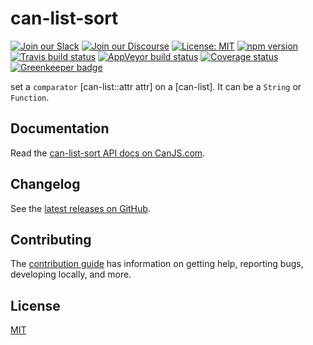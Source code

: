 # can-list-sort

[![Join our Slack](https://img.shields.io/badge/slack-join%20chat-611f69.svg)](https://www.bitovi.com/community/slack?utm_source=badge&utm_medium=badge&utm_campaign=pr-badge&utm_content=badge)
[![Join our Discourse](https://img.shields.io/discourse/https/forums.bitovi.com/posts.svg)](https://forums.bitovi.com/?utm_source=badge&utm_medium=badge&utm_campaign=pr-badge&utm_content=badge)
[![License: MIT](https://img.shields.io/badge/license-MIT-blue.svg)](https://github.com/canjs/can-list-sort/blob/master/LICENSE.md)
[![npm version](https://badge.fury.io/js/can-list-sort.svg)](https://www.npmjs.com/package/can-list-sort)
[![Travis build status](https://travis-ci.org/canjs/can-list-sort.svg?branch=master)](https://travis-ci.org/canjs/can-list-sort)
[![AppVeyor build status](https://ci.appveyor.com/api/projects/status/github/canjs/can-list-sort?branch=master&svg=true)](https://ci.appveyor.com/project/matthewp/can-list-sort)
[![Coverage status](https://coveralls.io/repos/github/canjs/can-list-sort/badge.svg?branch=master)](https://coveralls.io/github/canjs/can-list-sort?branch=master)
[![Greenkeeper badge](https://badges.greenkeeper.io/canjs/can-list-sort.svg)](https://greenkeeper.io/)

set a `comparator` [can-list::attr attr] on a [can-list]. It can be a `String` or `Function`.

## Documentation

Read the [can-list-sort API docs on CanJS.com](https://canjs.com/doc/can-list-sort.html).

## Changelog

See the [latest releases on GitHub](https://github.com/canjs/can-list-sort/releases).

## Contributing

The [contribution guide](https://github.com/canjs/can-list-sort/blob/master/CONTRIBUTING.md) has information on getting help, reporting bugs, developing locally, and more.

## License

[MIT](https://github.com/canjs/can-list-sort/blob/master/LICENSE.md)
